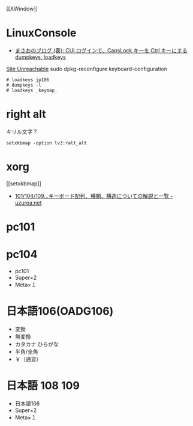 [[XWindow]]

# LinuxConsole
- [まさおのブログ (表): CUI ログインで、CapsLock キーを Ctrl キーにする dumpkeys, loadkeys](http://masaoo.blogspot.com/2017/12/cui-capslock-ctrl-dumpkeys-loadkeys.html)


[Site Unreachable](https://golang.hateblo.jp/entry/ubuntu-keyboard-layout)
sudo dpkg-reconfigure keyboard-configuration

```
# loadkeys jp106
# dumpkeys -l
# loadkeys _keymap_
```

# right alt
キリル文字？
```vbnet
setxkbmap -option lv3:ralt_alt
```

# xorg


[[setxkbmap]]

- [101/104/109…キーボード配列、種類、構造についての解説と一覧 - uzurea.net](https://uzurea.net/keyborde-type-list/#104)
# pc101

# pc104
- pc101
- Super×2
- Meta×１

# 日本語106(OADG106)
- 変換
- 無変換
- カタカナ ひらがな
- 半角/全角
- ￥（通貨）

# 日本語 108 109
- 日本語106
- Super×2
- Meta×１

